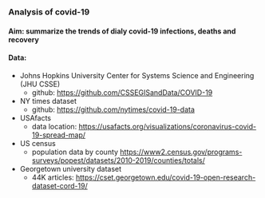 ### Analysis of covid-19 

#### Aim: summarize the trends of dialy covid-19 infections, deaths and recovery

#### Data: 
- Johns Hopkins University Center for Systems Science and Engineering (JHU CSSE)
    - github: https://github.com/CSSEGISandData/COVID-19
- NY times dataset
    - github: https://github.com/nytimes/covid-19-data
- USAfacts
    - data location: https://usafacts.org/visualizations/coronavirus-covid-19-spread-map/
- US census
    - population data by county https://www2.census.gov/programs-surveys/popest/datasets/2010-2019/counties/totals/
- Georgetown university dataset 
    - 44K articles: https://cset.georgetown.edu/covid-19-open-research-dataset-cord-19/